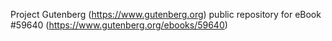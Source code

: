 Project Gutenberg (https://www.gutenberg.org) public repository for
eBook #59640 (https://www.gutenberg.org/ebooks/59640)
